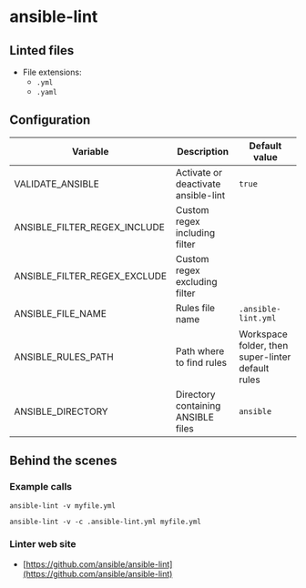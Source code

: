 <!-- markdownlint-disable MD033 MD041 -->
<!-- Generated by .automation/build.py, please do not update manually -->
# ansible-lint
## Linted files

- File extensions:
  - `.yml`
  - `.yaml`
## Configuration

| Variable | Description | Default value |
| ----------------- | -------------- | -------------- |
| VALIDATE_ANSIBLE | Activate or deactivate ansible-lint | `true` |
| ANSIBLE_FILTER_REGEX_INCLUDE | Custom regex including filter |  |
| ANSIBLE_FILTER_REGEX_EXCLUDE | Custom regex excluding filter |  |
| ANSIBLE_FILE_NAME | Rules file name | `.ansible-lint.yml` |
| ANSIBLE_RULES_PATH | Path where to find rules | Workspace folder, then super-linter default rules |
| ANSIBLE_DIRECTORY | Directory containing ANSIBLE files | `ansible` |

## Behind the scenes

### Example calls

```shell
ansible-lint -v myfile.yml
```

```shell
ansible-lint -v -c .ansible-lint.yml myfile.yml
```

### Linter web site
- [https://github.com/ansible/ansible-lint](https://github.com/ansible/ansible-lint)

